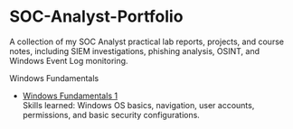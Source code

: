 # SOC-Analyst-Portfolio
A collection of my SOC Analyst practical lab reports, projects, and course notes, including SIEM investigations, phishing analysis, OSINT, and Windows Event Log monitoring.

Windows Fundamentals
- [Windows Fundamentals 1](Week-1-Windows-Fundamentals/Windows-Fundamentals-1.pdf)  
  Skills learned: Windows OS basics, navigation, user accounts, permissions, and basic security configurations.
